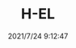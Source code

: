 ﻿---
layout: post 
title: H-EL 
tags: GRE 1301
categories: housing-terminal
overview: 
series: 
part_number: 590-1
thumb_img: 
image: static/202107/590-20210724.jpg
date: 2021/7/24 9:12:47
---



